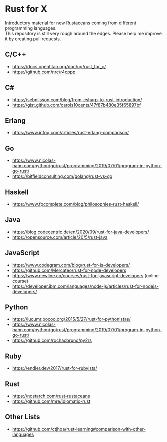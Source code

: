 # Rust for X

Introductory material for new Rustaceans coming from different programming languages.  
This repository is still very rough around the edges. Please help me improve it by creating pull requests.

## C/C++

* https://docs.opentitan.org/doc/ug/rust_for_c/
* https://github.com/nrc/r4cppp

## C#

* https://sebnilsson.com/blog/from-csharp-to-rust-introduction/
* https://gist.github.com/carols10cents/47f87b480e35f65897bf

## Erlang

* https://www.infoq.com/articles/rust-erlang-comparison/

## Go

* https://www.nicolas-hahn.com/python/go/rust/programming/2019/07/01/program-in-python-go-rust/
* https://bitfieldconsulting.com/golang/rust-vs-go

## Haskell

* https://www.fpcomplete.com/blog/philosophies-rust-haskell/

## Java

* https://blog.codecentric.de/en/2020/09/rust-for-java-developers/
* https://opensource.com/article/20/5/rust-java

## JavaScript

* https://www.codegram.com/blog/rust-for-js-developers/
* https://github.com/Mercateo/rust-for-node-developers
* https://www.newline.co/courses/rust-for-javascript-developers (online course)
* https://developer.ibm.com/languages/node-js/articles/rust-for-nodejs-developers/

## Python

* https://lucumr.pocoo.org/2015/5/27/rust-for-pythonistas/
* https://www.nicolas-hahn.com/python/go/rust/programming/2019/07/01/program-in-python-go-rust/
* https://github.com/rochacbruno/py2rs

## Ruby

* https://endler.dev/2017/rust-for-rubyists/

## Rust

* https://nostarch.com/rust-rustaceans
* https://github.com/mre/idiomatic-rust

## Other Lists

* https://github.com/ctjhoa/rust-learning#comparison-with-other-languages
